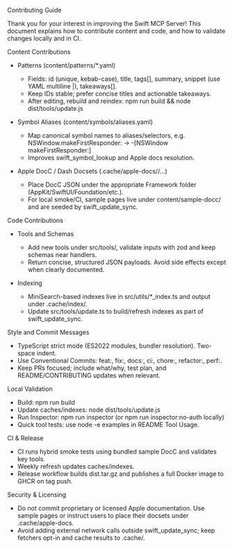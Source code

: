 Contributing Guide

Thank you for your interest in improving the Swift MCP Server! This document explains how to contribute content and code, and how to validate changes locally and in CI.

Content Contributions

- Patterns (content/patterns/*.yaml)
  - Fields: id (unique, kebab-case), title, tags[], summary, snippet (use YAML multiline |), takeaways[].
  - Keep IDs stable; prefer concise titles and actionable takeaways.
  - After editing, rebuild and reindex: npm run build && node dist/tools/update.js

- Symbol Aliases (content/symbols/aliases.yaml)
  - Map canonical symbol names to aliases/selectors, e.g. NSWindow.makeFirstResponder: -> -[NSWindow makeFirstResponder:]
  - Improves swift_symbol_lookup and Apple docs resolution.

- Apple DocC / Dash Docsets (.cache/apple-docs/<Framework>/...)
  - Place DocC JSON under the appropriate Framework folder (AppKit/SwiftUI/Foundation/etc.).
  - For local smoke/CI, sample pages live under content/sample-docc/ and are seeded by swift_update_sync.

Code Contributions

- Tools and Schemas
  - Add new tools under src/tools/, validate inputs with zod and keep schemas near handlers.
  - Return concise, structured JSON payloads. Avoid side effects except when clearly documented.

- Indexing
  - MiniSearch-based indexes live in src/utils/*_index.ts and output under .cache/index/.
  - Update src/tools/update.ts to build/refresh indexes as part of swift_update_sync.

Style and Commit Messages

- TypeScript strict mode (ES2022 modules, bundler resolution). Two-space indent.
- Use Conventional Commits: feat:, fix:, docs:, ci:, chore:, refactor:, perf:.
- Keep PRs focused; include what/why, test plan, and README/CONTRIBUTING updates when relevant.

Local Validation

- Build: npm run build
- Update caches/indexes: node dist/tools/update.js
- Run Inspector: npm run inspector (or npm run inspector:no-auth locally)
- Quick tool tests: use node -e examples in README Tool Usage.

CI & Release

- CI runs hybrid smoke tests using bundled sample DocC and validates key tools.
- Weekly refresh updates caches/indexes.
- Release workflow builds dist.tar.gz and publishes a full Docker image to GHCR on tag push.

Security & Licensing

- Do not commit proprietary or licensed Apple documentation. Use sample pages or instruct users to place their docsets under .cache/apple-docs.
- Avoid adding external network calls outside swift_update_sync; keep fetchers opt-in and cache results to .cache/.

